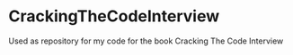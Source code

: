 # CrackingTheCodeInterview

Used as repository for my code for the book Cracking The Code Interview
